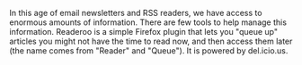 In this age of email newsletters and RSS readers, we have access to enormous amounts of information. There are few tools to help manage this information. Readeroo is a simple Firefox plugin that lets you "queue up" articles you might not have the time to read now, and then access them later (the name comes from "Reader" and "Queue"). It is powered by del.icio.us.